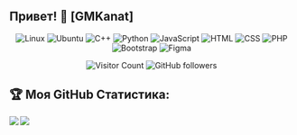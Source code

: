 ## Привет! 👋 [GMKanat]
<div align="center">
  
![Linux](https://img.shields.io/badge/Linux-FCC624?style=for-the-badge&logo=linux&logoColor=black&style=flat-square)
![Ubuntu](https://img.shields.io/badge/Ubuntu-E95420?style=for-the-badge&logo=ubuntu&logoColor=white&style=flat-square)
![C++](https://img.shields.io/badge/c++-%2300599C.svg?style=for-the-badge&logo=c%2B%2B&ogoColor=white&style=flat-square)
![Python](https://img.shields.io/badge/-Python-%230075a8?logo=python&logoColor=white&style=flat-square) 
![JavaScript](https://img.shields.io/badge/-JavaScript-%23e9d54c?logo=javascript&logoColor=white&style=flat-square) 
![HTML](https://img.shields.io/badge/-HTML-%23de4b25?logo=html5&logoColor=white&style=flat-square) 
![CSS](https://img.shields.io/badge/-CSS-%230174b8?logo=css3&logoColor=white&style=flat-square)
![PHP](https://img.shields.io/badge/php-%23777BB4.svg?style=for-the-badge&logo=php&logoColor=white&style=flat-square)
![Bootstrap](https://img.shields.io/badge/bootstrap-%23563D7C.svg?style=for-the-badge&logo=bootstrap&logoColor=white&style=flat-square)
![Figma](https://img.shields.io/badge/figma-%23F24E1E.svg?style=for-the-badge&logo=figma&logoColor=white&style=flat-square)


</div>

<div align="center">

![Visitor Count](https://komarev.com/ghpvc/?username=GMKanat&color=brightgreen)
<img alt="GitHub followers" src="https://img.shields.io/github/followers/GMKanat?style=social">
</div>

## :trophy: Моя GitHub Статистика:
<div>
<a href="https://readme-stats-cfgj2cxdy.vercel.app/api?username=GMKanat&count_private=true&show_icons=true&theme=tokyonight&count_private=true">
  <img  align="left" src="https://readme-stats-cfgj2cxdy.vercel.app/api?username=GMKanat&count_private=true&show_icons=true&theme=tokyonight&count_private=true" />
</a>
<a href="https://readme-stats-cfgj2cxdy.vercel.app/api/top-langs/?username=GMKanat&hide=html,css&theme=tokyonight">
  <img align="left" src="https://readme-stats-cfgj2cxdy.vercel.app/api/top-langs/?username=GMKanat&theme=tokyonight" />
</a>
</div>
